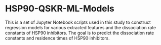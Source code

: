 # HSP90-QSKR-ML-Models
This is a set of Jupyter Notebook scripts used in this study to construct regression models for various extracted features and the dissociation rate constants of HSP90 inhibitors. The goal is to predict the dissociation rate constants and residence times of HSP90 inhibitors.
